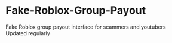 # Fake-Roblox-Group-Payout
Fake Roblox group payout interface for scammers and youtubers
<br>
Updated regularly
